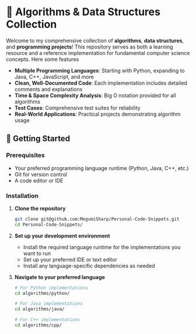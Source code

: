 # 🚀 Algorithms & Data Structures Collection



Welcome to my comprehensive collection of **algorithms**, **data structures**, and **programming projects**! This repository serves as both a learning resource and a reference implementation for fundamental computer science concepts. Here some features


- **Multiple Programming Languages**: Starting with Python, expanding to Java, C++, JavaScript, and more
- **Clean, Well-Documented Code**: Each implementation includes detailed comments and explanations
- **Time & Space Complexity Analysis**: Big O notation provided for all algorithms
- **Test Cases**: Comprehensive test suites for reliability
- **Real-World Applications**: Practical projects demonstrating algorithm usage




## 🚀 Getting Started

### Prerequisites
- Your preferred programming language runtime (Python, Java, C++, etc.)
- Git for version control
- A code editor or IDE

### Installation

1. **Clone the repository**
   ```bash
   git clone git@github.com:MegumiSharp/Personal-Code-Snippets.git
   cd Personal-Code-Snippets/
   ```

2. **Set up your development environment**
   - Install the required language runtime for the implementations you want to run
   - Set up your preferred IDE or text editor
   - Install any language-specific dependencies as needed

3. **Navigate to your preferred language**
   ```bash
   # For Python implementations
   cd algorithms/python/

   # For Java implementations
   cd algorithms/java/

   # For C++ implementations
   cd algorithms/cpp/
   ```
